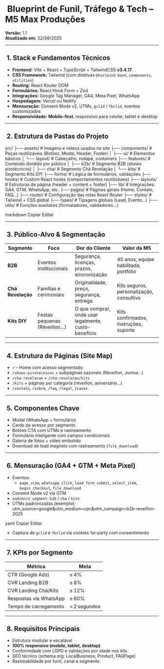 # ​ Blueprint de Funil, Tráfego & Tech – M5 Max Produções  
**Versão:** 1.1  
**Atualizado em:** 22/08/2025

---

## ​ 1. Stack e Fundamentos Técnicos

- **Frontend:** Vite + React + TypeScript + TailwindCSS **v3.4.17**  
- **CSS Framework:** Tailwind (com diretivas `@tailwind base`, `components`, `utilities`)  
- **Routing:** React Router DOM  
- **Formulários:** React Hook Form + Zod  
- **Integrações:** Google Tag Manager, GA4, Meta Pixel, WhatsApp  
- **Hospedagem:** Vercel ou Netlify  
- **Mensuração:** Consent Mode v2, UTMs, `gclid` / `fbclid`, eventos customizados  
- **Responsividade:** **Mobile-first**, responsivo para celular, tablet e desktop

---

## ​ 2. Estrutura de Pastas do Projeto

src/
├── assets/ # Imagens e vídeos usados no site
├── components/ # Peças reutilizáveis (Botões, Modal, Header, Footer)
│ ├── ui/ # Elementos básicos
│ └── layout/ # Cabeçalho, rodapé, containers
├── features/ # Conteúdo dividido por público
│ ├── b2b/ # Segmento B2B (shows pirotécnicos)
│ ├── cha/ # Segmento Chá Revelação
│ └── kits/ # Segmento Kits DIY
├── forms/ # Lógica de formulários, validações
├── hooks/ # Custom React hooks (comportamentos reutilizáveis)
├── layouts/ # Estruturas de página (header + content + footer)
├── lib/ # Integrações: GA4, GTM, WhatsApp, etc.
├── pages/ # Páginas gerais (Home, Contato, FAQ…)
├── router/ # Configuração das rotas React Router
├── styles/ # Tailwind + CSS global
├── types/ # Tipagens globais (Lead, Evento…)
├── utils/ # Funções auxiliares (formatadores, validadores…)

markdown
Copiar
Editar

---

## ​ 3. Público-Alvo & Segmentação

| Segmento         | Foco                          | Dor do Cliente                                      | Valor da M5                            |
|------------------|-------------------------------|-----------------------------------------------------|----------------------------------------|
| **B2B**          | Eventos institucionais         | Segurança, licenças, prazos, sincronização          | 40 anos, equipe habilitada, portfólio  |
| **Chá Revelação**| Famílias e cerimoniais         | Originalidade, preço, segurança, entrega            | Kits seguros, personalização, consultivo |
| **Kits DIY**     | Festas pequenas (Réveillon…)   | O que comprar, onde usar legalmente, custo-benefício| Kits confirmados, instruções, suporte  |

---

## ​ 4. Estrutura de Páginas (Site Map)

- `/` – Home com acesso segmentado  
- `/shows-pirotecnicos` + subpáginas sazonais (Réveillon, Junina…)  
- `/cha-revelacao` + `/cha-revelacao/kits`  
- `/kits` + páginas por categoria (reveillon, aniversário…)  
- `/contato`, `/sobre`, `/faq`, `/legal`, `/cases`

---

## ​ 5. Componentes Chave

- Modal (WhatsApp + formulário)  
- Cards de acesso por segmento  
- Botões CTA com UTMs e rastreamento  
- Formulário inteligente com campos condicionais  
- Galeria de fotos + vídeo embutido  
- Download de lead magnets com rastreamento (`file_download`)

---

## ​ 6. Mensuração (GA4 + GTM + Meta Pixel)

- Eventos:
  - `page_view`, `whatsapp_click`, `lead_form_submit`, `select_item`, `begin_checkout`, `file_download`
- Consent Mode v2 via GTM
- `audience_segment`: `b2b` / `cha` / `kits`
- UTMs padronizadas (exemplo):
utm_source=google&utm_medium=cpc&utm_campaign=b2b-reveillon-2025

yaml
Copiar
Editar
- Captura de `gclid` e `fbclid` via cookies 1st-party com consentimento

---

## ​ 7. KPIs por Segmento

| Métrica                  | Meta                       |
|--------------------------|----------------------------|
| CTR (Google Ads)         | ≥ 4%                       |
| CVR Landing B2B          | ≥ 8%                       |
| CVR Landing Chá/Kits     | ≥ 12%                      |
| Respostas via WhatsApp   | ≥ 60%                      |
| Tempo de carregamento    | < 2 segundos               |

---

## ​ 8. Requisitos Principais

- Estrutura modular e escalável  
- **100% responsivo (mobile, tablet, desktop)**  
- Conformidade com LGPD e validações por idade nos kits  
- SEO técnico (schema.org: LocalBusiness, Product, FAQPage)  
- Rastreabilidade por funil, canal e segmento